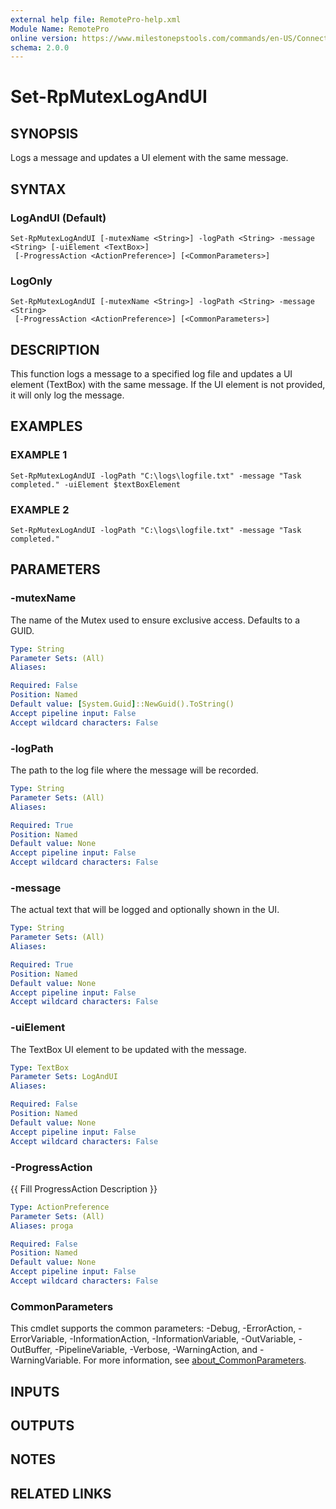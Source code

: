 ```yaml
---
external help file: RemotePro-help.xml
Module Name: RemotePro
online version: https://www.milestonepstools.com/commands/en-US/Connect-Vms/#description
schema: 2.0.0
---
```


# Set-RpMutexLogAndUI

## SYNOPSIS
Logs a message and updates a UI element with the same message.

## SYNTAX

### LogAndUI (Default)
```
Set-RpMutexLogAndUI [-mutexName <String>] -logPath <String> -message <String> [-uiElement <TextBox>]
 [-ProgressAction <ActionPreference>] [<CommonParameters>]
```

### LogOnly
```
Set-RpMutexLogAndUI [-mutexName <String>] -logPath <String> -message <String>
 [-ProgressAction <ActionPreference>] [<CommonParameters>]
```

## DESCRIPTION
This function logs a message to a specified log file and updates a
UI element (TextBox) with the same message.
If the UI element is not
provided, it will only log the message.

## EXAMPLES

### EXAMPLE 1
```
Set-RpMutexLogAndUI -logPath "C:\logs\logfile.txt" -message "Task completed." -uiElement $textBoxElement
```

### EXAMPLE 2
```
Set-RpMutexLogAndUI -logPath "C:\logs\logfile.txt" -message "Task completed."
```

## PARAMETERS

### -mutexName
The name of the Mutex used to ensure exclusive access.
Defaults to a GUID.

```yaml
Type: String
Parameter Sets: (All)
Aliases:

Required: False
Position: Named
Default value: [System.Guid]::NewGuid().ToString()
Accept pipeline input: False
Accept wildcard characters: False
```

### -logPath
The path to the log file where the message will be recorded.

```yaml
Type: String
Parameter Sets: (All)
Aliases:

Required: True
Position: Named
Default value: None
Accept pipeline input: False
Accept wildcard characters: False
```

### -message
The actual text that will be logged and optionally shown in the UI.

```yaml
Type: String
Parameter Sets: (All)
Aliases:

Required: True
Position: Named
Default value: None
Accept pipeline input: False
Accept wildcard characters: False
```

### -uiElement
The TextBox UI element to be updated with the message.

```yaml
Type: TextBox
Parameter Sets: LogAndUI
Aliases:

Required: False
Position: Named
Default value: None
Accept pipeline input: False
Accept wildcard characters: False
```

### -ProgressAction
{{ Fill ProgressAction Description }}

```yaml
Type: ActionPreference
Parameter Sets: (All)
Aliases: proga

Required: False
Position: Named
Default value: None
Accept pipeline input: False
Accept wildcard characters: False
```

### CommonParameters
This cmdlet supports the common parameters: -Debug, -ErrorAction, -ErrorVariable, -InformationAction, -InformationVariable, -OutVariable, -OutBuffer, -PipelineVariable, -Verbose, -WarningAction, and -WarningVariable. For more information, see [about_CommonParameters](http://go.microsoft.com/fwlink/?LinkID=113216).

## INPUTS

## OUTPUTS

## NOTES

## RELATED LINKS
